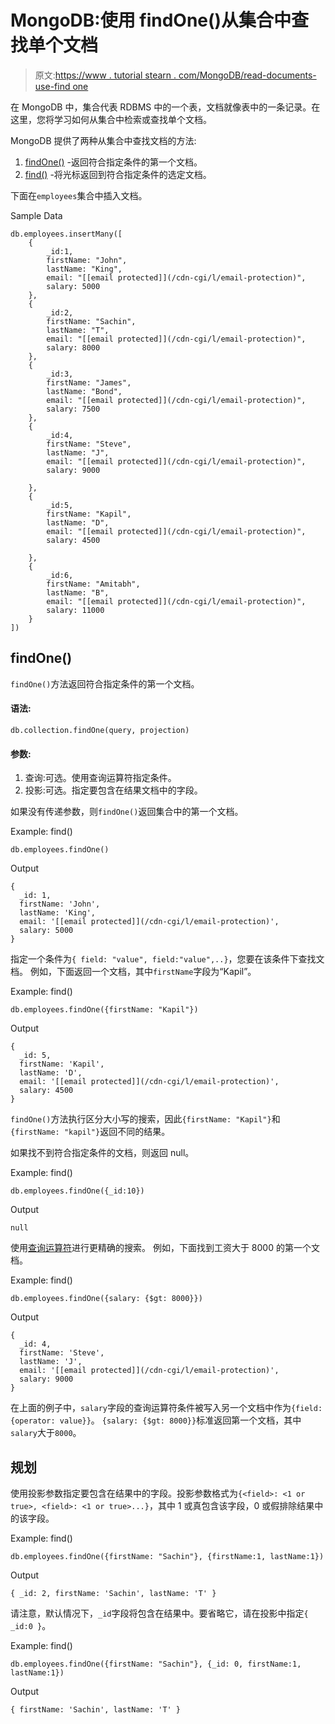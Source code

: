 # MongoDB:使用 findOne()从集合中查找单个文档

> 原文:[https://www . tutorial stearn . com/MongoDB/read-documents-use-find one](https://www.tutorialsteacher.com/mongodb/read-documents-using-findone)

在 MongoDB 中，集合代表 RDBMS 中的一个表，文档就像表中的一条记录。在这里，您将学习如何从集合中检索或查找单个文档。

MongoDB 提供了两种从集合中查找文档的方法:

1.  [findOne()](#findone) -返回符合指定条件的第一个文档。
2.  [find()](/mongodb/read-documents-using-find) -将光标返回到符合指定条件的选定文档。

下面在`employees`集合中插入文档。

Sample Data 

```
db.employees.insertMany([
    { 
        _id:1,
        firstName: "John",
        lastName: "King",
        email: "[[email protected]](/cdn-cgi/l/email-protection)",
        salary: 5000
    },
    { 
        _id:2,
        firstName: "Sachin",
        lastName: "T",
        email: "[[email protected]](/cdn-cgi/l/email-protection)",
        salary: 8000
    },
    { 
        _id:3,
        firstName: "James",
        lastName: "Bond",
        email: "[[email protected]](/cdn-cgi/l/email-protection)",
        salary: 7500
    },
    { 
        _id:4,
        firstName: "Steve",
        lastName: "J",
        email: "[[email protected]](/cdn-cgi/l/email-protection)",
        salary: 9000

    },
    { 
        _id:5,
        firstName: "Kapil",
        lastName: "D",
        email: "[[email protected]](/cdn-cgi/l/email-protection)",
        salary: 4500

    },
    { 
        _id:6,
        firstName: "Amitabh",
        lastName: "B",
        email: "[[email protected]](/cdn-cgi/l/email-protection)",
        salary: 11000
    }
]) 
```

## findOne()

`findOne()`方法返回符合指定条件的第一个文档。

#### 语法:

```
db.collection.findOne(query, projection)
```

#### 参数:

1.  查询:可选。使用查询运算符指定条件。
2.  投影:可选。指定要包含在结果文档中的字段。

如果没有传递参数，则`findOne()`返回集合中的第一个文档。

Example: find() 

```
db.employees.findOne() 
```

Output

```
{
  _id: 1,
  firstName: 'John',
  lastName: 'King',
  email: '[[email protected]](/cdn-cgi/l/email-protection)',
  salary: 5000
} 
```

指定一个条件为`{ field: "value", field:"value",..}`，您要在该条件下查找文档。 例如，下面返回一个文档，其中`firstName`字段为“Kapil”。

Example: find() 

```
db.employees.findOne({firstName: "Kapil"}) 
```

Output

```
{
  _id: 5,
  firstName: 'Kapil',
  lastName: 'D',
  email: '[[email protected]](/cdn-cgi/l/email-protection)',
  salary: 4500
} 
```

`findOne()`方法执行区分大小写的搜索，因此`{firstName: "Kapil"}`和`{firstName: "kapil"}`返回不同的结果。

如果找不到符合指定条件的文档，则返回 null。

Example: find() 

```
db.employees.findOne({_id:10}) 
```

Output

```
null 
```

使用[查询运算符](https://docs.mongodb.com/manual/reference/operator/)进行更精确的搜索。 例如，下面找到工资大于 8000 的第一个文档。

Example: find() 

```
db.employees.findOne({salary: {$gt: 8000}}) 
```

Output

```
{
  _id: 4,
  firstName: 'Steve',
  lastName: 'J',
  email: '[[email protected]](/cdn-cgi/l/email-protection)',
  salary: 9000
} 
```

在上面的例子中，`salary`字段的查询运算符条件被写入另一个文档中作为`{field: {operator: value}}`。 `{salary: {$gt: 8000}}`标准返回第一个文档，其中`salary`大于`8000`。

## 规划

使用投影参数指定要包含在结果中的字段。投影参数格式为`{<field>: <1 or true>, <field>: <1 or true>...}`，其中 1 或真包含该字段，0 或假排除结果中的该字段。

Example: find() 

```
db.employees.findOne({firstName: "Sachin"}, {firstName:1, lastName:1}) 
```

Output

```
{ _id: 2, firstName: 'Sachin', lastName: 'T' } 
```

请注意，默认情况下，`_id`字段将包含在结果中。要省略它，请在投影中指定`{ _id:0 }`。

Example: find() 

```
db.employees.findOne({firstName: "Sachin"}, {_id: 0, firstName:1, lastName:1}) 
```

Output

```
{ firstName: 'Sachin', lastName: 'T' } 
```

